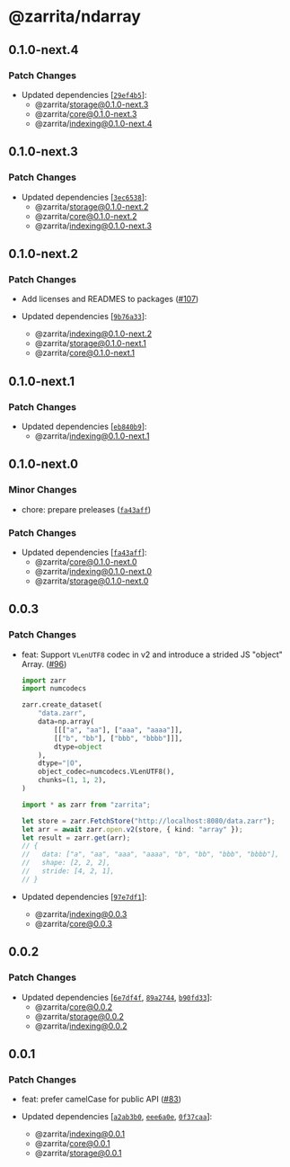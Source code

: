 # @zarrita/ndarray

## 0.1.0-next.4

### Patch Changes

- Updated dependencies [[`29ef4b5`](https://github.com/manzt/zarrita.js/commit/29ef4b5771744e116aa5a33a3e0cad744877de88)]:
  - @zarrita/storage@0.1.0-next.3
  - @zarrita/core@0.1.0-next.3
  - @zarrita/indexing@0.1.0-next.4

## 0.1.0-next.3

### Patch Changes

- Updated dependencies [[`3ec6538`](https://github.com/manzt/zarrita.js/commit/3ec6538d308198f6d0ad256c308013d17fd120dd)]:
  - @zarrita/storage@0.1.0-next.2
  - @zarrita/core@0.1.0-next.2
  - @zarrita/indexing@0.1.0-next.3

## 0.1.0-next.2

### Patch Changes

- Add licenses and READMES to packages ([#107](https://github.com/manzt/zarrita.js/pull/107))

- Updated dependencies [[`9b76a33`](https://github.com/manzt/zarrita.js/commit/9b76a331605be7d7d53188c069cf2dbb8463baec)]:
  - @zarrita/indexing@0.1.0-next.2
  - @zarrita/storage@0.1.0-next.1
  - @zarrita/core@0.1.0-next.1

## 0.1.0-next.1

### Patch Changes

- Updated dependencies [[`eb840b9`](https://github.com/manzt/zarrita.js/commit/eb840b9b856894abda9512625b963bcd002fb8a9)]:
  - @zarrita/indexing@0.1.0-next.1

## 0.1.0-next.0

### Minor Changes

- chore: prepare preleases ([`fa43aff`](https://github.com/manzt/zarrita.js/commit/fa43aff50e65ef4b05b9d67d56de2d1b9c5104a5))

### Patch Changes

- Updated dependencies [[`fa43aff`](https://github.com/manzt/zarrita.js/commit/fa43aff50e65ef4b05b9d67d56de2d1b9c5104a5)]:
  - @zarrita/core@0.1.0-next.0
  - @zarrita/indexing@0.1.0-next.0
  - @zarrita/storage@0.1.0-next.0

## 0.0.3

### Patch Changes

- feat: Support `VLenUTF8` codec in v2 and introduce a strided JS "object" Array. ([#96](https://github.com/manzt/zarrita.js/pull/96))

  ```python
  import zarr
  import numcodecs

  zarr.create_dataset(
      "data.zarr",
      data=np.array(
          [[["a", "aa"], ["aaa", "aaaa"]],
          [["b", "bb"], ["bbb", "bbbb"]]],
          dtype=object
      ),
      dtype="|O",
      object_codec=numcodecs.VLenUTF8(),
      chunks=(1, 1, 2),
  )
  ```

  ```typescript
  import * as zarr from "zarrita";

  let store = zarr.FetchStore("http://localhost:8080/data.zarr");
  let arr = await zarr.open.v2(store, { kind: "array" });
  let result = zarr.get(arr);
  // {
  //   data: ["a", "aa", "aaa", "aaaa", "b", "bb", "bbb", "bbbb"],
  //   shape: [2, 2, 2],
  //   stride: [4, 2, 1],
  // }
  ```

- Updated dependencies [[`97e7df1`](https://github.com/manzt/zarrita.js/commit/97e7df188efa5e6ef343edca35c3d16862149920)]:
  - @zarrita/indexing@0.0.3
  - @zarrita/core@0.0.3

## 0.0.2

### Patch Changes

- Updated dependencies [[`6e7df4f`](https://github.com/manzt/zarrita.js/commit/6e7df4fe887cabae81e4e0e842628894082d9c27), [`89a2744`](https://github.com/manzt/zarrita.js/commit/89a27449076c63d176695e53e72bedfb97160f19), [`b90fd33`](https://github.com/manzt/zarrita.js/commit/b90fd339c748084caeccfed017accbcebc7cbafe)]:
  - @zarrita/core@0.0.2
  - @zarrita/storage@0.0.2
  - @zarrita/indexing@0.0.2

## 0.0.1

### Patch Changes

- feat: prefer camelCase for public API ([#83](https://github.com/manzt/zarrita.js/pull/83))

- Updated dependencies [[`a2ab3b0`](https://github.com/manzt/zarrita.js/commit/a2ab3b0396096246bd73c923628b64d29175eca9), [`eee6a0e`](https://github.com/manzt/zarrita.js/commit/eee6a0ee80a045efb7bbcb8d6a96740ec8f3ea95), [`0f37caa`](https://github.com/manzt/zarrita.js/commit/0f37caa89a125c92e8d8b812acb2b79b2cb257e8)]:
  - @zarrita/indexing@0.0.1
  - @zarrita/core@0.0.1
  - @zarrita/storage@0.0.1
